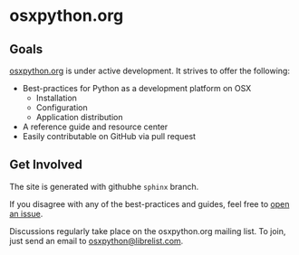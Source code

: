 osxpython.org
=============


Goals
-----

[osxpython.org](http://osxpython.org) is under active development. It strives to offer the following:

* Best-practices for Python as a development platform on OSX
	- Installation
	- Configuration
	- Application distribution
* A reference guide and resource center
* Easily contributable on GitHub via pull request


Get Involved
------------

The site is generated with githubhe `sphinx` branch.

If you disagree with any of the best-practices and guides, feel free to [open an issue](https://github.com/kennethreitz/osxpython.org/issues).

Discussions regularly take place on the osxpython.org mailing list. To join, just send an email to <osxpython@librelist.com>.

